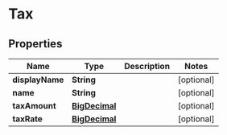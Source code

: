 

# Tax

## Properties

Name | Type | Description | Notes
------------ | ------------- | ------------- | -------------
**displayName** | **String** |  |  [optional]
**name** | **String** |  |  [optional]
**taxAmount** | [**BigDecimal**](BigDecimal.md) |  |  [optional]
**taxRate** | [**BigDecimal**](BigDecimal.md) |  |  [optional]



